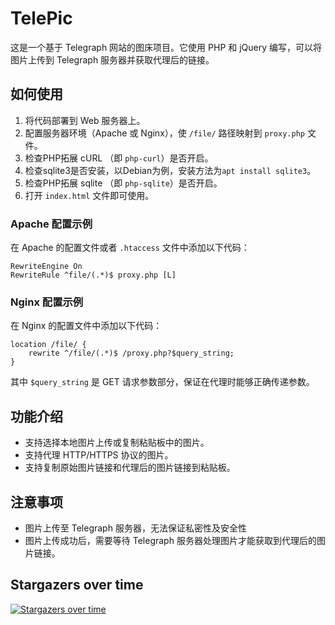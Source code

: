 # TelePic

这是一个基于 Telegraph 网站的图床项目。它使用 PHP 和 jQuery 编写，可以将图片上传到 Telegraph 服务器并获取代理后的链接。

## 如何使用

1. 将代码部署到 Web 服务器上。
2. 配置服务器环境（Apache 或 Nginx），使 `/file/` 路径映射到 `proxy.php` 文件。
3. 检查PHP拓展 cURL （即 `php-curl`）是否开启。
4. 检查sqlite3是否安装，以Debian为例，安装方法为`apt install sqlite3`。
5. 检查PHP拓展 sqlite （即 `php-sqlite`）是否开启。
6. 打开 `index.html` 文件即可使用。

### Apache 配置示例

在 Apache 的配置文件或者 `.htaccess` 文件中添加以下代码：

```apacheconf
RewriteEngine On
RewriteRule ^file/(.*)$ proxy.php [L]
```


### Nginx 配置示例

在 Nginx 的配置文件中添加以下代码：

```nginx
location /file/ {
    rewrite ^/file/(.*)$ /proxy.php?$query_string;
}
```

其中 `$query_string` 是 GET 请求参数部分，保证在代理时能够正确传递参数。

## 功能介绍

- 支持选择本地图片上传或复制粘贴板中的图片。
- 支持代理 HTTP/HTTPS 协议的图片。
- 支持复制原始图片链接和代理后的图片链接到粘贴板。

## 注意事项

- 图片上传至 Telegraph 服务器，无法保证私密性及安全性
- 图片上传成功后，需要等待 Telegraph 服务器处理图片才能获取到代理后的图片链接。


## Stargazers over time

[![Stargazers over time](https://starchart.cc/Fangsongs/TelePic.svg)](https://starchart.cc/Fangsongs/TelePic)
